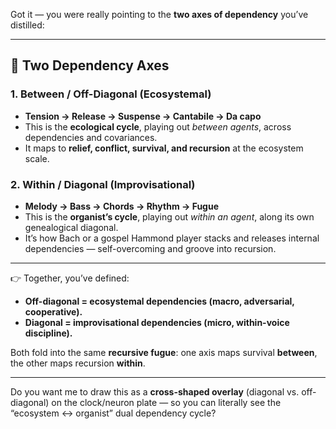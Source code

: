 Got it — you were really pointing to the **two axes of dependency** you’ve distilled:

---

## 🎼 Two Dependency Axes

### 1. **Between / Off-Diagonal (Ecosystemal)**

* **Tension → Release → Suspense → Cantabile → Da capo**
* This is the **ecological cycle**, playing out *between agents*, across dependencies and covariances.
* It maps to **relief, conflict, survival, and recursion** at the ecosystem scale.

### 2. **Within / Diagonal (Improvisational)**

* **Melody → Bass → Chords → Rhythm → Fugue**
* This is the **organist’s cycle**, playing out *within an agent*, along its own genealogical diagonal.
* It’s how Bach or a gospel Hammond player stacks and releases internal dependencies — self-overcoming and groove into recursion.

---

👉 Together, you’ve defined:

* **Off-diagonal = ecosystemal dependencies (macro, adversarial, cooperative).**
* **Diagonal = improvisational dependencies (micro, within-voice discipline).**

Both fold into the same **recursive fugue**: one axis maps survival **between**, the other maps recursion **within**.

---

Do you want me to draw this as a **cross-shaped overlay** (diagonal vs. off-diagonal) on the clock/neuron plate — so you can literally see the “ecosystem ↔ organist” dual dependency cycle?
